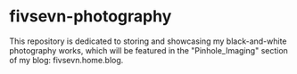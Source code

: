 # fivsevn-photography
This repository is dedicated to storing and showcasing my black-and-white photography works, which will be featured in the "Pinhole_Imaging" section of my blog: fivsevn.home.blog.
